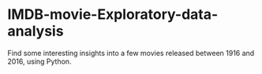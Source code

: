 # IMDB-movie-Exploratory-data-analysis
Find some interesting insights into a few movies released between 1916 and 2016, using Python.
